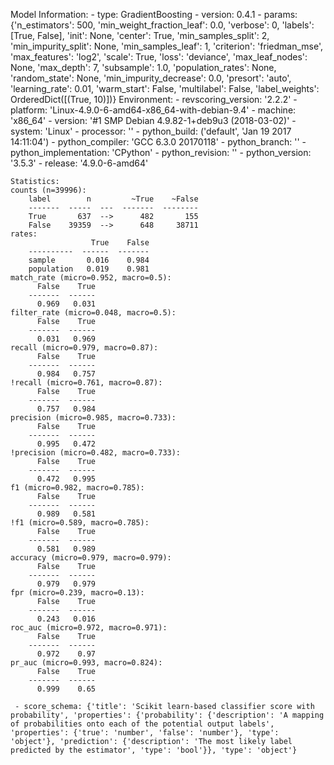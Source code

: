 Model Information:
	 - type: GradientBoosting
	 - version: 0.4.1
	 - params: {'n_estimators': 500, 'min_weight_fraction_leaf': 0.0, 'verbose': 0, 'labels': [True, False], 'init': None, 'center': True, 'min_samples_split': 2, 'min_impurity_split': None, 'min_samples_leaf': 1, 'criterion': 'friedman_mse', 'max_features': 'log2', 'scale': True, 'loss': 'deviance', 'max_leaf_nodes': None, 'max_depth': 7, 'subsample': 1.0, 'population_rates': None, 'random_state': None, 'min_impurity_decrease': 0.0, 'presort': 'auto', 'learning_rate': 0.01, 'warm_start': False, 'multilabel': False, 'label_weights': OrderedDict([(True, 10)])}
	Environment:
	 - revscoring_version: '2.2.2'
	 - platform: 'Linux-4.9.0-6-amd64-x86_64-with-debian-9.4'
	 - machine: 'x86_64'
	 - version: '#1 SMP Debian 4.9.82-1+deb9u3 (2018-03-02)'
	 - system: 'Linux'
	 - processor: ''
	 - python_build: ('default', 'Jan 19 2017 14:11:04')
	 - python_compiler: 'GCC 6.3.0 20170118'
	 - python_branch: ''
	 - python_implementation: 'CPython'
	 - python_revision: ''
	 - python_version: '3.5.3'
	 - release: '4.9.0-6-amd64'
	
	Statistics:
	counts (n=39996):
		label        n         ~True    ~False
		-------  -----  ---  -------  --------
		True       637  -->      482       155
		False    39359  -->      648     38711
	rates:
		              True    False
		----------  ------  -------
		sample       0.016    0.984
		population   0.019    0.981
	match_rate (micro=0.952, macro=0.5):
		  False    True
		-------  ------
		  0.969   0.031
	filter_rate (micro=0.048, macro=0.5):
		  False    True
		-------  ------
		  0.031   0.969
	recall (micro=0.979, macro=0.87):
		  False    True
		-------  ------
		  0.984   0.757
	!recall (micro=0.761, macro=0.87):
		  False    True
		-------  ------
		  0.757   0.984
	precision (micro=0.985, macro=0.733):
		  False    True
		-------  ------
		  0.995   0.472
	!precision (micro=0.482, macro=0.733):
		  False    True
		-------  ------
		  0.472   0.995
	f1 (micro=0.982, macro=0.785):
		  False    True
		-------  ------
		  0.989   0.581
	!f1 (micro=0.589, macro=0.785):
		  False    True
		-------  ------
		  0.581   0.989
	accuracy (micro=0.979, macro=0.979):
		  False    True
		-------  ------
		  0.979   0.979
	fpr (micro=0.239, macro=0.13):
		  False    True
		-------  ------
		  0.243   0.016
	roc_auc (micro=0.972, macro=0.971):
		  False    True
		-------  ------
		  0.972    0.97
	pr_auc (micro=0.993, macro=0.824):
		  False    True
		-------  ------
		  0.999    0.65
	
	 - score_schema: {'title': 'Scikit learn-based classifier score with probability', 'properties': {'probability': {'description': 'A mapping of probabilities onto each of the potential output labels', 'properties': {'true': 'number', 'false': 'number'}, 'type': 'object'}, 'prediction': {'description': 'The most likely label predicted by the estimator', 'type': 'bool'}}, 'type': 'object'}

